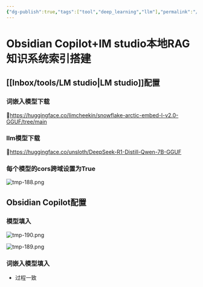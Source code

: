```yaml
---
{"dg-publish":true,"tags":["tool","deep_learning","llm"],"permalink":"/Inbox/study/技术笔记/Obsidian Copilot+LM studio本地RAG知识系统索引搭建/","dgPassFrontmatter":true}
---
```



# Obsidian Copilot+lM studio本地RAG知识系统索引搭建
## [[Inbox/tools/LM studio\|LM studio]]配置
### 词嵌入模型下载
🔗https://huggingface.co/limcheekin/snowflake-arctic-embed-l-v2.0-GGUF/tree/main
### llm模型下载
🔗https://huggingface.co/unsloth/DeepSeek-R1-Distill-Qwen-7B-GGUF
### 每个模型的cors跨域设置为True
![tmp-188.png](/img/user/Assets/attachments/tmp/tmp-188.png)
## Obsidian Copilot配置
### 模型填入
![tmp-190.png](/img/user/Assets/attachments/tmp/tmp-190.png)

![tmp-189.png](/img/user/Assets/attachments/tmp/tmp-189.png)
### 词嵌入模型填入
- 过程一致
